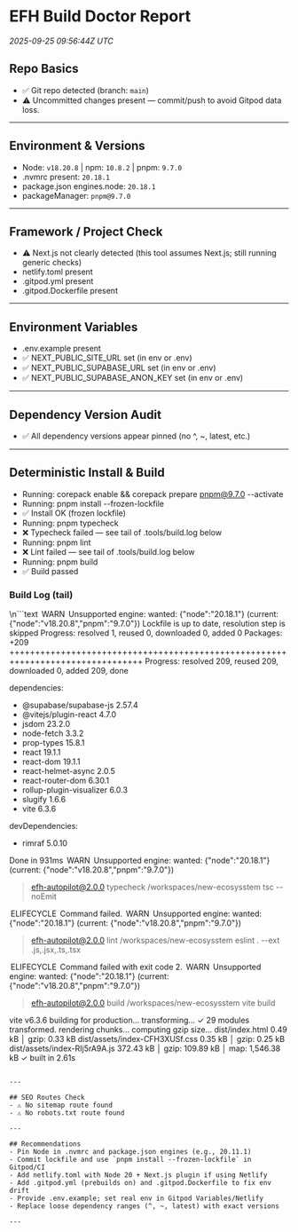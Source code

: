 # EFH Build Doctor Report
_2025-09-25 09:56:44Z UTC_

## Repo Basics
- ✅ Git repo detected (branch: `main`)
- ⚠️ Uncommitted changes present — commit/push to avoid Gitpod data loss.

---

## Environment & Versions
- Node: `v18.20.8` | npm: `10.8.2` | pnpm: `9.7.0`
- .nvmrc present: `20.18.1`
- package.json engines.node: `20.18.1`
- packageManager: `pnpm@9.7.0`

---

## Framework / Project Check
- ⚠️ Next.js not clearly detected (this tool assumes Next.js; still running generic checks)
- netlify.toml present
- .gitpod.yml present
- .gitpod.Dockerfile present

---

## Environment Variables
- .env.example present
- ✅ NEXT_PUBLIC_SITE_URL set (in env or .env)
- ✅ NEXT_PUBLIC_SUPABASE_URL set (in env or .env)
- ✅ NEXT_PUBLIC_SUPABASE_ANON_KEY set (in env or .env)

---

## Dependency Version Audit
- ✅ All dependency versions appear pinned (no ^, ~, latest, etc.)

---

## Deterministic Install & Build
- Running: corepack enable && corepack prepare pnpm@9.7.0 --activate
- Running: pnpm install --frozen-lockfile
- ✅ Install OK (frozen lockfile)
- Running: pnpm typecheck
- ❌ Typecheck failed — see tail of .tools/build.log below
- Running: pnpm lint
- ❌ Lint failed — see tail of .tools/build.log below
- Running: pnpm build
- ✅ Build passed

### Build Log (tail)
\n```text
 WARN  Unsupported engine: wanted: {"node":"20.18.1"} (current: {"node":"v18.20.8","pnpm":"9.7.0"})
Lockfile is up to date, resolution step is skipped
Progress: resolved 1, reused 0, downloaded 0, added 0
Packages: +209
++++++++++++++++++++++++++++++++++++++++++++++++++++++++++++++++++++++++++++++++
Progress: resolved 209, reused 209, downloaded 0, added 209, done

dependencies:
+ @supabase/supabase-js 2.57.4
+ @vitejs/plugin-react 4.7.0
+ jsdom 23.2.0
+ node-fetch 3.3.2
+ prop-types 15.8.1
+ react 19.1.1
+ react-dom 19.1.1
+ react-helmet-async 2.0.5
+ react-router-dom 6.30.1
+ rollup-plugin-visualizer 6.0.3
+ slugify 1.6.6
+ vite 6.3.6

devDependencies:
+ rimraf 5.0.10

Done in 931ms
 WARN  Unsupported engine: wanted: {"node":"20.18.1"} (current: {"node":"v18.20.8","pnpm":"9.7.0"})

> efh-autopilot@2.0.0 typecheck /workspaces/new-ecosysstem
> tsc --noEmit

 ELIFECYCLE  Command failed.
 WARN  Unsupported engine: wanted: {"node":"20.18.1"} (current: {"node":"v18.20.8","pnpm":"9.7.0"})

> efh-autopilot@2.0.0 lint /workspaces/new-ecosysstem
> eslint . --ext .js,.jsx,.ts,.tsx

 ELIFECYCLE  Command failed with exit code 2.
 WARN  Unsupported engine: wanted: {"node":"20.18.1"} (current: {"node":"v18.20.8","pnpm":"9.7.0"})

> efh-autopilot@2.0.0 build /workspaces/new-ecosysstem
> vite build

vite v6.3.6 building for production...
transforming...
✓ 29 modules transformed.
rendering chunks...
computing gzip size...
dist/index.html                   0.49 kB │ gzip:   0.33 kB
dist/assets/index-CFH3XUSf.css    0.35 kB │ gzip:   0.25 kB
dist/assets/index-RIj5rA9A.js   372.43 kB │ gzip: 109.89 kB │ map: 1,546.38 kB
✓ built in 2.61s
```

---

## SEO Routes Check
- ⚠️ No sitemap route found
- ⚠️ No robots.txt route found

---

## Recommendations
- Pin Node in .nvmrc and package.json engines (e.g., 20.11.1)
- Commit lockfile and use `pnpm install --frozen-lockfile` in Gitpod/CI
- Add netlify.toml with Node 20 + Next.js plugin if using Netlify
- Add .gitpod.yml (prebuilds on) and .gitpod.Dockerfile to fix env drift
- Provide .env.example; set real env in Gitpod Variables/Netlify
- Replace loose dependency ranges (^, ~, latest) with exact versions

---

